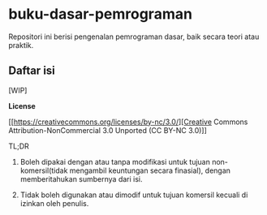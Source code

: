 # buku-dasar-pemrograman
Repositori ini berisi pengenalan pemrograman dasar, baik secara teori atau praktik.

## Daftar isi 
[WIP]


**License**

[[https://creativecommons.org/licenses/by-nc/3.0/][Creative Commons Attribution-NonCommercial 3.0 Unported (CC BY-NC 3.0)]]

TL;DR

1. Boleh dipakai dengan atau tanpa modifikasi untuk tujuan non-komersil(tidak mengambil keuntungan secara finasial), dengan memberitahukan sumbernya dari isi.
  
2. Tidak boleh digunakan atau dimodif untuk tujuan komersil kecuali di izinkan oleh penulis.
